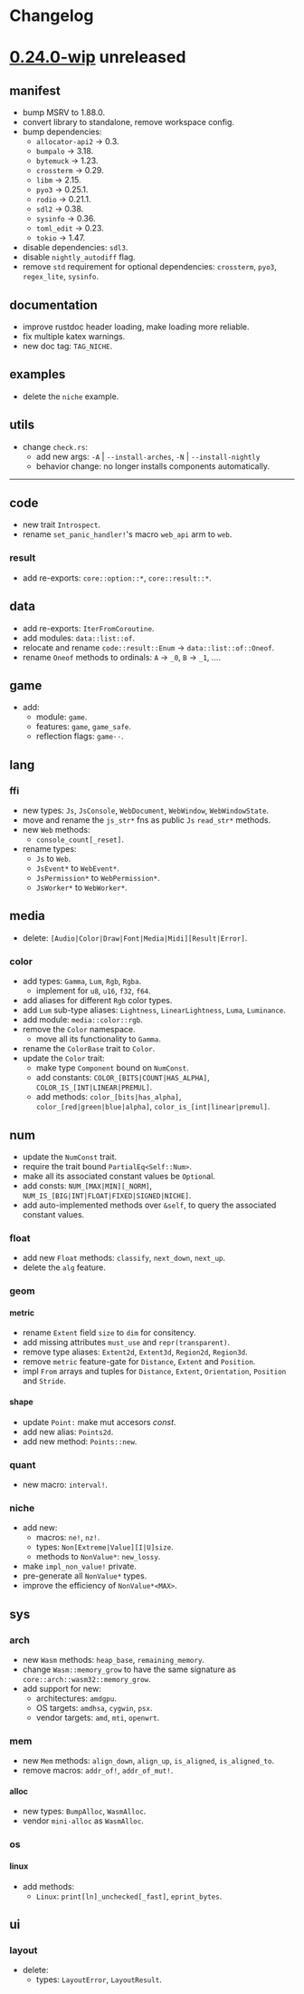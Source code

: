 # Changelog

[0.24.0-wip] unreleased
=======================

## manifest
- bump MSRV to 1.88.0.
- convert library to standalone, remove workspace config.
- bump dependencies:
  - `allocator-api2` → 0.3.
  - `bumpalo` → 3.18.
  - `bytemuck` → 1.23.
  - `crossterm` → 0.29.
  - `libm` → 2.15.
  - `pyo3` → 0.25.1.
  - `rodio` → 0.21.1.
  - `sdl2` → 0.38.
  - `sysinfo` → 0.36.
  - `toml_edit` → 0.23.
  - `tokio` → 1.47.
- disable dependencies: `sdl3`.
- disable `nightly_autodiff` flag.
- remove `std` requirement for optional dependencies: `crossterm`, `pyo3`, `regex_lite`, `sysinfo`.

## documentation
- improve rustdoc header loading, make loading more reliable.
- fix multiple katex warnings.
- new doc tag: `TAG_NICHE`.

## examples
- delete the `niche` example.

## utils
- change `check.rs`:
  - add new args: `-A` | `--install-arches`, `-N` | `--install-nightly`
  - behavior change: no longer installs components automatically.

---

## code
- new trait `Introspect`.
- rename `set_panic_handler!`'s macro `web_api` arm to `web`.

### result
- add re-exports: `core::option::*`, `core::result::*`.

## data
- add re-exports: `IterFromCoroutine`.
- add modules: `data::list::of`.
- relocate and rename `code::result::Enum` → `data::list::of::Oneof`.
- rename `Oneof` methods to ordinals: `A` → `_0`, `B` → `_1`, ….

## game
- add:
  - module: `game`.
  - features: `game`, `game_safe`.
  - reflection flags: `game··`.

## lang
### ffi
- new types: `Js`, `JsConsole`, `WebDocument`, `WebWindow`, `WebWindowState`.
- move and rename the `js_str*` fns as public `Js` `read_str*` methods.
- new `Web` methods:
  - `console_count[_reset]`.
- rename types:
  - `Js` to `Web`.
  - `JsEvent*` to `WebEvent*`.
  - `JsPermission*` to `WebPermission*`.
  - `JsWorker*` to `WebWorker*`.

## media
- delete: `[Audio|Color|Draw|Font|Media|Midi][Result|Error]`.

### color
- add types: `Gamma`, `Lum`, `Rgb`, `Rgba`.
  - implement for `u8`, `u16`, `f32`, `f64`.
- add aliases for different `Rgb` color types.
- add `Lum` sub-type aliases: `Lightness`, `LinearLightness`, `Luma`, `Luminance`.
- add module: `media::color::rgb`.
- remove the `Color` namespace.
  - move all its functionality to `Gamma`.
- rename the `ColorBase` trait to `Color`.
- update the `Color` trait:
  - make type `Component` bound on `NumConst`.
  - add constants: `COLOR_[BITS|COUNT|HAS_ALPHA]`, `COLOR_IS_[INT|LINEAR|PREMUL]`.
  - add methods: `color_[bits|has_alpha]`, `color_[red|green|blue|alpha]`, `color_is_[int|linear|premul]`.

## num
- update the `NumConst` trait.
- require the trait bound `PartialEq<Self::Num>`.
- make all its associated constant values be `Option`al.
- add consts: `NUM_[MAX|MIN][_NORM]`, `NUM_IS_[BIG|INT|FLOAT|FIXED|SIGNED|NICHE]`.
- add auto-implemented methods over `&self`, to query the associated constant values.

### float
- add new `Float` methods: `classify`, `next_down`, `next_up`.
- delete the `alg` feature.

### geom
#### metric
- rename `Extent` field `size` to `dim` for consitency.
- add missing attributes `must_use` and `repr(transparent)`.
- remove type aliases: `Extent2d`, `Extent3d`, `Region2d`, `Region3d`.
- remove `metric` feature-gate for `Distance`, `Extent` and `Position`.
- impl `From` arrays and tuples for `Distance`, `Extent`, `Orientation`, `Position` and `Stride`.

#### shape
- update `Point:` make mut accesors *const*.
- add new alias: `Points2d`.
- add new method: `Points::new`.

### quant
- new macro: `interval!`.

### niche
- add new:
  - macros: `ne!`, `nz!`.
  - types: `Non[Extreme|Value][I|U]size`.
  - methods to `NonValue*`: `new_lossy`.
- make `impl_non_value!` private.
- pre-generate all `NonValue*` types.
- improve the efficiency of `NonValue*<MAX>`.

## sys

### arch
- new `Wasm` methods: `heap_base`, `remaining_memory`.
- change `Wasm::memory_grow` to have the same signature as `core::arch::wasm32::memory_grow`.
- add support for new:
  - architectures: `amdgpu`.
  - OS targets: `amdhsa`, `cygwin`, `psx`.
  - vendor targets: `amd`, `mti`, `openwrt`.

### mem
- new `Mem` methods: `align_down`, `align_up`, `is_aligned`, `is_aligned_to`.
- remove macros: `addr_of!`, `addr_of_mut!`.

#### alloc
- new types: `BumpAlloc`, `WasmAlloc`.
- vendor `mini-alloc` as `WasmAlloc`.

### os
#### linux
- add methods:
  - `Linux`: `print[ln]_unchecked[_fast]`, `eprint_bytes`.

## ui
### layout
- delete:
  - types: `LayoutError`, `LayoutResult`.

[0.24.0-wip]: https://github.com/andamira/devela/releases/tag/v0.23.0...HEAD
